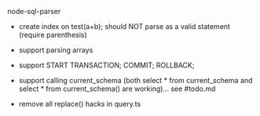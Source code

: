 node-sql-parser
- create index on test(a+b); should NOT parse as a valid statement (require parenthesis)
- support parsing arrays
- support START TRANSACTION; COMMIT; ROLLBACK;
- support calling current_schema (both select * from current_schema and select * from current_schema() are working)... see #todo.md


- remove all replace() hacks in query.ts
